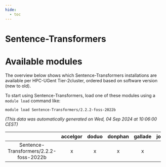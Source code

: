 ```yaml
---
hide:
  - toc
---
```


Sentence-Transformers
=====================

# Available modules


The overview below shows which Sentence-Transformers installations are available per HPC-UGent Tier-2cluster, ordered based on software version (new to old).

To start using Sentence-Transformers, load one of these modules using a `module load` command like:

```shell
module load Sentence-Transformers/2.2.2-foss-2022b
```

*(This data was automatically generated on Wed, 04 Sep 2024 at 10:06:00 CEST)*  

| |accelgor|doduo|donphan|gallade|joltik|shinx|skitty|
| :---: | :---: | :---: | :---: | :---: | :---: | :---: | :---: |
|Sentence-Transformers/2.2.2-foss-2022b|x|x|x|x|x|-|x|
